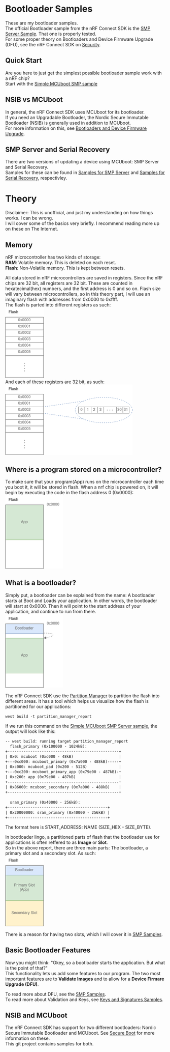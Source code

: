 # Bootloader Samples
These are my bootloader samples.  
The official Bootloader sample from the nRF Connect SDK is the [SMP Server Sample](https://developer.nordicsemi.com/nRF_Connect_SDK/doc/2.1.0/zephyr/samples/subsys/mgmt/mcumgr/smp_svr/README.html). That one is properly tested.  
For some proper theory on Bootloaders and Device Firmware Upgrade (DFU), see the nRF Connect SDK on [Security](https://developer.nordicsemi.com/nRF_Connect_SDK/doc/2.1.0/nrf/security_chapter.html).

## Quick Start
Are you here to just get the simplest possible bootloader sample work with a nRF chip?  
Start with the [Simple MCUboot SMP sample](smp/mcuboot_smp/)

## NSIB vs MCUboot
In general, the nRF Connect SDK uses MCUboot for its bootloader.  
If you need an Upgradable Bootloader, the Nordic Secure Immutable Bootloader (NSIB) is generally used in addition to MCUboot.  
For more information on this, see [Bootloaders and Device Firmware Upgrade](https://developer.nordicsemi.com/nRF_Connect_SDK/doc/2.1.0/nrf/app_bootloaders.html#app-bootloaders).

## SMP Server and Serial Recovery
There are two versions of updating a device using MCUboot: SMP Server and Serial Recovery.  
Samples for these can be found in [Samples for SMP Server](smp/) and [Samples for Serial Recovery](serial_recovert/), respectivley.

# Theory
Disclaimer: This is unofficial, and just my understanding on how things works. I can be wrong.  
I will cover some of the basics very briefly. I recommend reading more up on these on The Internet.

## Memory
nRF microcontroller has two kinds of storage:  
**RAM**: Volatile memory. This is deleted on each reset.  
**Flash**: Non-Volatile memory. This is kept between resets.  

All data stored in nRF microcontrollers are saved in registers. Since the nRF chips are 32 bit, all registers are 32 bit. These are counted in hexatecimal(hex) numbers, and the first address is 0 and so on. Flash size will vary between microcontrollers, so in this theory part, I will use an imaginary flash with addresses from 0x0000 to 0xffff.  
The flash is parted into different registers as such:  
![Register Addresses](../.images/flash_addresses.png)  
And each of these registers are 32 bit, as such:  
![Register Size](../.images/register_size.png)

## Where is a program stored on a microcontroller?
To make sure that your program(App) runs on the microcontroller each time you boot it, it will be stored in flash.
When a nrf chip is powered on, it will begin by executing the code in the flash address 0 (0x0000):  
![App stored in flash](../.images/flash_app.png)

## What is a bootloader?
Simply put, a bootloader can be explained from the name: A bootloader starts at Boot and Loads your application. 
In other words, the bootloader will start at 0x0000. Then it will point to the start address of your application, and continue to run from there.  
![Bootloader will boot into App](../.images/flash_boot_into_app.png)

The nRF Connect SDK use the [Partition Manager](https://developer.nordicsemi.com/nRF_Connect_SDK/doc/latest/nrf/scripts/partition_manager/partition_manager.html) to partition the flash into different areas. It has a tool which helps us visualize how the flash is partitioned for our applications:
```
west build -t partition_manager_report
```
If we run this command on the [Simple MCUboot SMP Server sample](smp/mcuboot_smp), the output will look like this:
```
-- west build: running target partition_manager_report
  flash_primary (0x100000 - 1024kB): 
+-------------------------------------------------+
| 0x0: mcuboot (0xc000 - 48kB)                    |
+---0xc000: mcuboot_primary (0x7a000 - 488kB)-----+
| 0xc000: mcuboot_pad (0x200 - 512B)              |
+---0xc200: mcuboot_primary_app (0x79e00 - 487kB)-+
| 0xc200: app (0x79e00 - 487kB)                   |
+-------------------------------------------------+
| 0x86000: mcuboot_secondary (0x7a000 - 488kB)    |
+-------------------------------------------------+

  sram_primary (0x40000 - 256kB): 
+--------------------------------------------+
| 0x20000000: sram_primary (0x40000 - 256kB) |
+--------------------------------------------+
```
The format here is START\_ADDRESS: NAME (SIZE_HEX - SIZE_BYTE). 

In bootloader lingo, a partitioned parts of flash that the bootloader use for applications is often reffered to as **Image** or **Slot**.  
So in the above report, there are three main parts: The bootloader, a primary slot and a secondary slot. As such:  
![Two Slots](../.images/two_slots.png)

There is a reason for having two slots, which I will cover it in [SMP Samples](./smp).

## Basic Bootloader Features
Now you might think: "Okey, so a bootloader starts the application. But what is the point of that?"  
This functionality lets us add some features to our program. The two most important features are to **Validate Images** and to allow for a **Device Firmare Upgrade (DFU)**.

To read more about DFU, see the [SMP Samples](./smp).  
To read more about Validation and Keys, see [Keys and Signatures Samples](./keys_and_signatures).

## NSIB and MCUboot
The nRF Connect SDK has support for two different bootloaders: Nordic Secure Immutable Bootloader and MCUboot. See [Secure Boot](https://developer.nordicsemi.com/nRF_Connect_SDK/doc/latest/nrf/security_chapter.html#secure-boot) for more information on these.  
This git project contains samples for both.
